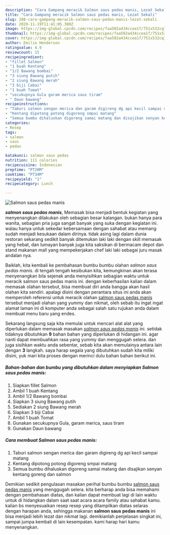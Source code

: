```yaml
---
description: "Cara Gampang meracik Salmon saus pedas manis, Lezat Sekali"
title: "Cara Gampang meracik Salmon saus pedas manis, Lezat Sekali"
slug: 288-cara-gampang-meracik-salmon-saus-pedas-manis-lezat-sekali
date: 2020-11-19T11:41:05.380Z
image: https://img-global.cpcdn.com/recipes/faa502a434ccea1f/751x532cq70/salmon-saus-pedas-manis-foto-resep-utama.jpg
thumbnail: https://img-global.cpcdn.com/recipes/faa502a434ccea1f/751x532cq70/salmon-saus-pedas-manis-foto-resep-utama.jpg
cover: https://img-global.cpcdn.com/recipes/faa502a434ccea1f/751x532cq70/salmon-saus-pedas-manis-foto-resep-utama.jpg
author: Emilie Henderson
ratingvalue: 4.9
reviewcount: 15
recipeingredient:
- "fillet Salmon"
- "1 buah Kentang"
- "1/2 Bawang bombai"
- "3 siung Bawang putih"
- "2 siung Bawang merah"
- "3 biji Cabai"
- "1 buah Tomat"
- "secukupnya Gula garam merica saus tiram"
- " Daun bawang"
recipeinstructions:
- "Taburi salmon sengan merica dan garam digireng dg api kecil sampai matang"
- "Kentang dipotong potong digoreng smpai matang"
- "Semua bumbu dihaluskan digoreng samai matang dan disajikan senyan kentang goreng dan salmon"
categories:
- Resep
tags:
- salmon
- saus
- pedas

katakunci: salmon saus pedas 
nutrition: 111 calories
recipecuisine: Indonesian
preptime: "PT20M"
cooktime: "PT34M"
recipeyield: "1"
recipecategory: Lunch

---
```



![Salmon saus pedas manis](https://img-global.cpcdn.com/recipes/faa502a434ccea1f/751x532cq70/salmon-saus-pedas-manis-foto-resep-utama.jpg)

<b><i>salmon saus pedas manis</i></b>, Memasak bisa menjadi bentuk kegiatan yang menyenangkan dilakukan oleh sebagian besar kalangan. bukan hanya para wanita, sebagian pria juga sangat banyak yang suka dengan kegiatan ini. walau hanya untuk sekedar kebersamaan dengan sahabat atau memang sudah menjadi kesukaan dalam dirinya. tidak asing lagi dalam dunia restoran sekarang sedikit banyak ditemukan laki laki dengan skill memasak yang hebat, dan lumayan banyak juga kita saksikan di bermacam depot dan stand makanan mall yang mempekerjakan chef laki laki sebagai juru masak andalan nya.

Baiklah, kita kembali ke pembahasan bumbu bumbu olahan <i>salmon saus pedas manis</i>. di tengah tengah kesibukan kita, kemungkinan akan terasa menyenangkan bila sejenak anda menyisihkan sebagian waktu untuk meracik salmon saus pedas manis ini. dengan keberhasilan kalian dalam memasak olahan tersebut, bisa membuat diri anda bangga akan hasil olahan kita sendiri. apalagi disini dengan perantara situs ini anda akan memperoleh referensi untuk meracik olahan <u>salmon saus pedas manis</u> tersebut menjadi olahan yang yummy dan nikmat, oleh sebab itu ingat ingat alamat laman ini di komputer anda sebagai salah satu rujukan anda dalam membuat menu baru yang endes.




Sekarang langsung saja kita memulai untuk mencari alat alat yang diperlukan dalam memasak masakan <u><i>salmon saus pedas manis</i></u> ini. setidak tidaknya dibutuhkan <b>9</b> bahan bahan yang diperlukan di hidangan ini. agar nanti dapat membuahkan rasa yang yummy dan menggugah selera. dan juga sisihkan waktu anda sebentar, sebab kita akan memulainya antara lain dengan <b>3</b> langkah. saya harap segala yang dibutuhkan sudah kita miliki disini, yuk mari kita proses dengan merinci dulu bahan bahan berikut ini.

<!--inarticleads1-->

##### Bahan-bahan dan bumbu yang dibutuhkan dalam menyiapkan Salmon saus pedas manis:

1. Siapkan fillet Salmon
1. Ambil 1 buah Kentang
1. Ambil 1/2 Bawang bombai
1. Siapkan 3 siung Bawang putih
1. Sediakan 2 siung Bawang merah
1. Siapkan 3 biji Cabai
1. Ambil 1 buah Tomat
1. Gunakan secukupnya Gula, garam merica, saus tiram
1. Gunakan  Daun bawang




<!--inarticleads2-->

##### Cara membuat Salmon saus pedas manis:

1. Taburi salmon sengan merica dan garam digireng dg api kecil sampai matang
1. Kentang dipotong potong digoreng smpai matang
1. Semua bumbu dihaluskan digoreng samai matang dan disajikan senyan kentang goreng dan salmon




Demikian sedikit pengulasan masakan perihal bumbu bumbu <u>salmon saus pedas manis</u> yang menggugah selera. kita berharap anda bisa memahami dengan pembahasan diatas, dan kalian dapat membuat lagi di lain waktu untuk di hidangkan dalam saat saat acara acara family atau sahabat kamu. kalian bs menyesuaikan resep resep yang ditampilkan diatas selaras dengan harapan anda, sehingga makanan <b>salmon saus pedas manis</b> ini bisa menjadi lebih lezat dan nikmat lagi. demikianlah penjelasan singkat ini, sampai jumpa kembali di lain kesempatan. kami harap hari kamu menyenangkan.
